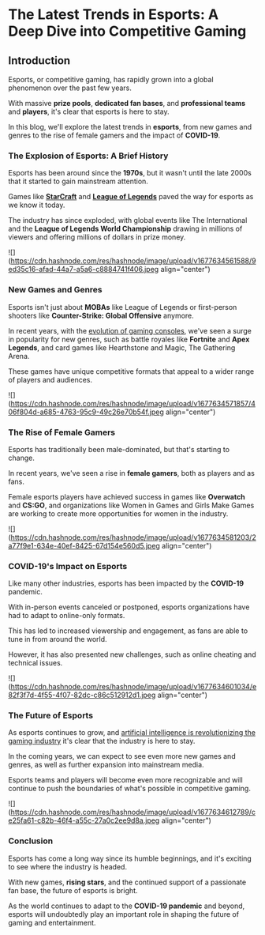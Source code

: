 # The Latest Trends in Esports: A Deep Dive into Competitive Gaming

## Introduction

Esports, or competitive gaming, has rapidly grown into a global phenomenon over the past few years.

With massive **prize pools**, **dedicated fan bases**, and **professional teams** and **players**, it's clear that esports is here to stay.

In this blog, we'll explore the latest trends in **esports**, from new games and genres to the rise of female gamers and the impact of **COVID-19**.

### The Explosion of Esports: A Brief History

Esports has been around since the **1970s**, but it wasn't until the late 2000s that it started to gain mainstream attention.

Games like [**StarCraft**](https://en.wikipedia.org/wiki/StarCraft) and [**League of Legends**](https://www.leagueoflegends.com/) paved the way for esports as we know it today.

The industry has since exploded, with global events like The International and the **League of Legends World Championship** drawing in millions of viewers and offering millions of dollars in prize money.

![](https://cdn.hashnode.com/res/hashnode/image/upload/v1677634561588/9ed35c16-afad-44a7-a5a6-c8884741f406.jpeg align="center")

### New Games and Genres

Esports isn't just about **MOBAs** like League of Legends or first-person shooters like **Counter-Strike: Global Offensive** anymore.

In recent years, with the [evolution of gaming consoles](https://wetechies.hashnode.dev/the-evolution-of-gaming-consoles-from-atari-to-playstation-5), we've seen a surge in popularity for new genres, such as battle royales like **Fortnite** and **Apex Legends**, and card games like Hearthstone and Magic, The Gathering Arena.

These games have unique competitive formats that appeal to a wider range of players and audiences.

![](https://cdn.hashnode.com/res/hashnode/image/upload/v1677634571857/406f804d-a685-4763-95c9-49c26e70b54f.jpeg align="center")

### The Rise of Female Gamers

Esports has traditionally been male-dominated, but that's starting to change.

In recent years, we've seen a rise in **female gamers**, both as players and as fans.

Female esports players have achieved success in games like **Overwatch** and **CS:GO**, and organizations like Women in Games and Girls Make Games are working to create more opportunities for women in the industry.

![](https://cdn.hashnode.com/res/hashnode/image/upload/v1677634581203/2a77f9e1-634e-40ef-8425-67d154e560d5.jpeg align="center")

### COVID-19's Impact on Esports

Like many other industries, esports has been impacted by the **COVID-19** pandemic.

With in-person events canceled or postponed, esports organizations have had to adapt to online-only formats.

This has led to increased viewership and engagement, as fans are able to tune in from around the world.

However, it has also presented new challenges, such as online cheating and technical issues.

![](https://cdn.hashnode.com/res/hashnode/image/upload/v1677634601034/e82f3f7d-4f55-4f07-82dc-c86c512912d1.jpeg align="center")

### The Future of Esports

As esports continues to grow, and [artificial intelligence is revolutionizing the gaming industry](https://wetechies.hashnode.dev/how-artificial-intelligence-is-revolutionizing-the-gaming-industry) it's clear that the industry is here to stay.

In the coming years, we can expect to see even more new games and genres, as well as further expansion into mainstream media.

Esports teams and players will become even more recognizable and will continue to push the boundaries of what's possible in competitive gaming.

![](https://cdn.hashnode.com/res/hashnode/image/upload/v1677634612789/ce25fa61-c82b-46f4-a55c-27a0c2ee9d8a.jpeg align="center")

### Conclusion

Esports has come a long way since its humble beginnings, and it's exciting to see where the industry is headed.

With new games, **rising stars**, and the continued support of a passionate fan base, the future of esports is bright.

As the world continues to adapt to the **COVID-19 pandemic** and beyond, esports will undoubtedly play an important role in shaping the future of gaming and entertainment.